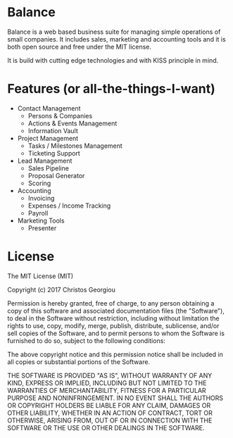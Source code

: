 # Balance
Balance is a web based business suite for managing simple operations of small companies. It includes sales,
marketing and accounting tools and it is both open source and free under the MIT license.

It is build with cutting edge technologies and with KISS principle in mind.

# Features (or all-the-things-I-want)
- Contact Management
  - Persons & Companies
  - Actions & Events Management
  - Information Vault
- Project Management
  - Tasks / Milestones Management
  - Ticketing Support
- Lead Management
  - Sales Pipeline
  - Proposal Generator
  - Scoring
- Accounting
  - Invoicing
  - Expenses / Income Tracking
  - Payroll
- Marketing Tools
  - Presenter
  

# License
The MIT License (MIT)

Copyright (c) 2017 Christos Georgiou

Permission is hereby granted, free of charge, to any person obtaining a copy
of this software and associated documentation files (the "Software"), to deal
in the Software without restriction, including without limitation the rights
to use, copy, modify, merge, publish, distribute, sublicense, and/or sell
copies of the Software, and to permit persons to whom the Software is
furnished to do so, subject to the following conditions:

The above copyright notice and this permission notice shall be included in all
copies or substantial portions of the Software.

THE SOFTWARE IS PROVIDED "AS IS", WITHOUT WARRANTY OF ANY KIND, EXPRESS OR
IMPLIED, INCLUDING BUT NOT LIMITED TO THE WARRANTIES OF MERCHANTABILITY,
FITNESS FOR A PARTICULAR PURPOSE AND NONINFRINGEMENT. IN NO EVENT SHALL THE
AUTHORS OR COPYRIGHT HOLDERS BE LIABLE FOR ANY CLAIM, DAMAGES OR OTHER
LIABILITY, WHETHER IN AN ACTION OF CONTRACT, TORT OR OTHERWISE, ARISING FROM,
OUT OF OR IN CONNECTION WITH THE SOFTWARE OR THE USE OR OTHER DEALINGS IN THE
SOFTWARE.
